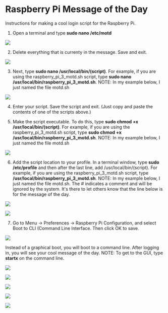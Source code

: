 # Raspberry Pi Message of the Day
Instructions for making a cool login script for the Raspberry Pi.

1. Open a terminal and type **sudo nano /etc/motd**

![](https://github.com/ShineTop/Raspberry-Pi-Message-of-the-Day/blob/master/images/motd_1.png)

2. Delete everything that is currenty in the message. Save and exit.

![](https://github.com/ShineTop/Raspberry-Pi-Message-of-the-Day/blob/master/images/motd_2.png)

3. Next, type **sudo nano /usr/local/bin/(script)**. For example, if you are using the raspberry_pi_3_motd.sh script, type **sudo nano /usr/local/bin/raspberry_pi_3_motd.sh**. NOTE: In my example below, I just named the file motd.sh

![](https://github.com/ShineTop/Raspberry-Pi-Message-of-the-Day/blob/master/images/motd_3.png)

4. Enter your script.  Save the script and exit. (Just copy and paste the contents of one of the scripts above.)

5. Make the script executable. To do this, type **sudo chmod +x /usr/local/bin/(script)**. For example, if you are using the raspberry_pi_3_motd.sh script, type **sudo chmod +x /usr/local/bin/raspberry_pi_3_motd.sh**. NOTE: In my example below, I just named the file motd.sh

![](https://github.com/ShineTop/Raspberry-Pi-Message-of-the-Day/blob/master/images/motd_5.png)

6. Add the script location to your profile. In a terminal window, type **sudo /etc/profile** and then after the last line, add /usr/local/bin/(script). For example, if you are using the raspberry_pi_3_motd.sh script, type **/usr/local/bin/raspberry_pi_3_motd.sh**. NOTE: In my example below, I just named the file motd.sh. The # indicates a comment and will be ignored by the system. It's there to let others know that the line below is for the message of the day.

![](https://github.com/ShineTop/Raspberry-Pi-Message-of-the-Day/blob/master/images/motd_6a.png)

![](https://github.com/ShineTop/Raspberry-Pi-Message-of-the-Day/blob/master/images/motd_6b.png)

7. Go to Menu → Preferences → Raspberry Pi Configuration, and select Boot to CLI (Command Line Interface. Then click OK to save.

![](https://github.com/ShineTop/Raspberry-Pi-Message-of-the-Day/blob/master/images/motd_7.png)

Instead of a graphical boot, you will boot to a command line. After logging in, you will see your cool message of the day. NOTE: To get to the GUI, type **startx** on the command line. 

![](https://github.com/ShineTop/Raspberry-Pi-Message-of-the-Day/blob/master/images/raspberry_pi_motd.png)

![](https://github.com/ShineTop/Raspberry-Pi-Message-of-the-Day/blob/master/images/Raspberry_Pi_2_motd.png)

![](https://github.com/ShineTop/Raspberry-Pi-Message-of-the-Day/blob/master/images/raspberry_pi_3_motd.png)

![](https://github.com/ShineTop/Raspberry-Pi-Message-of-the-Day/blob/master/images/raspberry_pi_zero_motd.png)

![](https://github.com/ShineTop/Raspberry-Pi-Message-of-the-Day/blob/master/images/raspberry_pi_zero_w_motd.png)








